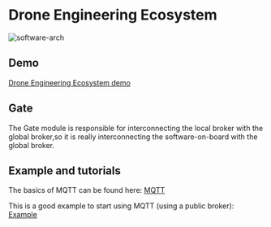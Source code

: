 # Drone Engineering Ecosystem
![software-arch](https://user-images.githubusercontent.com/32190349/155320787-f8549148-3c93-448b-b79a-388623ca5d3f.png)

## Demo
[Drone Engineering Ecosystem demo](https://www.youtube.com/playlist?list=PL64O0POFYjHpXyP-T063RdKRJXuhqgaXY)

## Gate
The Gate module is responsible for interconnecting the local broker with the global broker,so it is really
interconnecting the software-on-board with the global broker.

## Example and tutorials

The basics of MQTT can be found here:
[MQTT](https://www.youtube.com/watch?v=EIxdz-2rhLs)

This is a good example to start using MQTT (using a public broker):
[Example](https://www.youtube.com/watch?v=kuyCd53AOtg)
